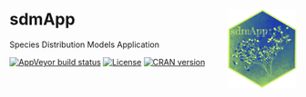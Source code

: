 # sdmApp <img src="Logo_sdmApp.png" align="right" width="120" />
 Species Distribution Models Application

<!--[![Build Status](https://travis-ci.org/rvalavi/blockCV.svg?branch=master)](https://travis-ci.org/rvalavi/blockCV)-->
[![AppVeyor build status](https://ci.appveyor.com/api/projects/status/github/rvalavi/blockCV?branch=master&svg=true)](https://github.com/Abson-dev/sdmApp/commits/master/sdmApp_github.md)
[![License](https://img.shields.io/badge/license-GPL%20%28%3E=%203%29-lightgrey.svg?style=flat)](http://www.gnu.org/licenses/gpl-3.0.html)
[![CRAN version](https://www.r-pkg.org/badges/version/blockCV)](https://CRAN.R-project.org/package=sdmApp)
<!--[![codecov](https://codecov.io/gh/rvalavi/blockCV/branch/master/graph/badge.svg)](https://codecov.io/gh/rvalavi/blockCV)
[![CRAN version](https://www.r-pkg.org/badges/version/blockCV)](https://CRAN.R-project.org/package=blockCV)
[![total](http://cranlogs.r-pkg.org/badges/grand-total/blockCV)](https://www.rpackages.io/package/blockCV) -->
<!--[![DOI](https://zenodo.org/badge/116337503.svg)](https://zenodo.org/badge/latestdoi/116337503) -->
